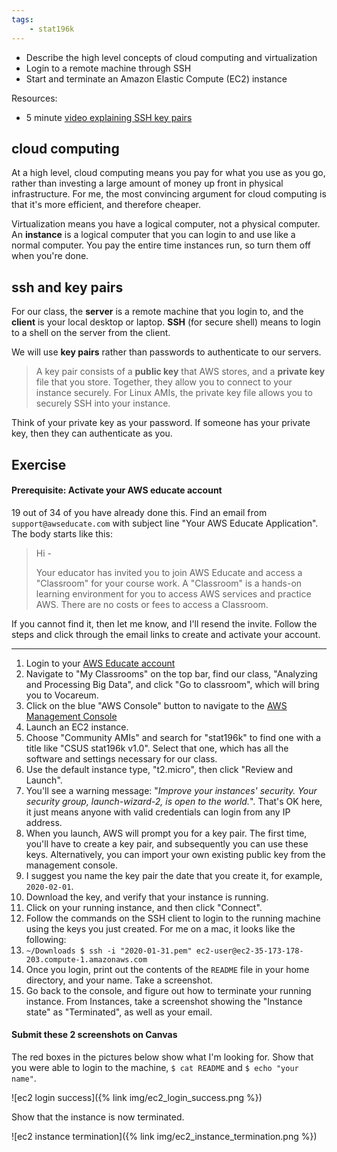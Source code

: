 ```yaml
---
tags:
    - stat196k
---
```


- Describe the high level concepts of cloud computing and virtualization
- Login to a remote machine through SSH
- Start and terminate an Amazon Elastic Compute (EC2) instance

Resources:

- 5 minute [video explaining SSH key pairs](https://youtu.be/2HnJFOMewJE)


## cloud computing

At a high level, cloud computing means you pay for what you use as you go, rather than investing a large amount of money up front in physical infrastructure.
For me, the most convincing argument for cloud computing is that it's more efficient, and therefore cheaper.

Virtualization means you have a logical computer, not a physical computer.
An __instance__ is a logical computer that you can login to and use like a normal computer.
You pay the entire time instances run, so turn them off when you're done.


## ssh and key pairs

For our class, the __server__ is a remote machine that you login to, and the __client__ is your local desktop or laptop.
__SSH__ (for secure shell) means to login to a shell on the server from the client.

We will use __key pairs__ rather than passwords to authenticate to our servers.

> A key pair consists of a __public key__ that AWS stores, and a __private key__ file that you store.
> Together, they allow you to connect to your instance securely.
> For Linux AMIs, the private key file allows you to securely SSH into your instance.

Think of your private key as your password.
If someone has your private key, then they can authenticate as you.


## Exercise

#### Prerequisite: Activate your AWS educate account

19 out of 34 of you have already done this.
Find an email from `support@awseducate.com` with subject line "Your AWS Educate Application".
The body starts like this:

> Hi -
> 
> Your educator has invited you to join AWS Educate and access a "Classroom" for your course work.
> A "Classroom" is a hands-on learning environment for you to access AWS services and practice AWS.
> There are no costs or fees to access a Classroom.

If you cannot find it, then let me know, and I'll resend the invite.
Follow the steps and click through the email links to create and activate your account.

-----


1. Login to your [AWS Educate account](https://www.awseducate.com/signin/SiteLogin)
2. Navigate to "My Classrooms" on the top bar, find our class, "Analyzing and Processing Big Data", and click "Go to classroom", which will bring you to Vocareum.
3. Click on the blue "AWS Console" button to navigate to the [AWS Management Console](https://console.aws.amazon.com/console/home?region=us-east-1#)
3. Launch an EC2 instance.
4. Choose "Community AMIs" and search for "stat196k" to find one with a title like "CSUS stat196k v1.0".
    Select that one, which has all the software and settings necessary for our class.
5. Use the default instance type, "t2.micro", then click "Review and Launch".
6. You'll see a warning message: "_Improve your instances' security. Your security group, launch-wizard-2, is open to the world._".
    That's OK here, it just means anyone with valid credentials can login from any IP address.
7. When you launch, AWS will prompt you for a key pair.
    The first time, you'll have to create a key pair, and subsequently you can use these keys.
    Alternatively, you can import your own existing public key from the management console.
8. I suggest you name the key pair the date that you create it, for example, `2020-02-01`.
9. Download the key, and verify that your instance is running.
10. Click on your running instance, and then click "Connect".
11. Follow the commands on the SSH client to login to the running machine using the keys you just created.
    For me on a mac, it looks like the following:
12. `~/Downloads $ ssh -i "2020-01-31.pem" ec2-user@ec2-35-173-178-203.compute-1.amazonaws.com`
13. Once you login, print out the contents of the `README` file in your home directory, and your name.
    Take a screenshot.
14. Go back to the console, and figure out how to terminate your running instance.
    From Instances, take a screenshot showing the "Instance state" as "Terminated", as well as your email.

#### Submit these 2 screenshots on Canvas

The red boxes in the pictures below show what I'm looking for.
Show that you were able to login to the machine, `$ cat README` and `$ echo "your name"`.

![ec2 login success]({% link img/ec2_login_success.png %})

Show that the instance is now terminated.

![ec2 instance termination]({% link img/ec2_instance_termination.png %})
